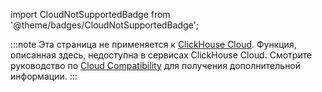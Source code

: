 
import CloudNotSupportedBadge from '@theme/badges/CloudNotSupportedBadge';

<CloudNotSupportedBadge/>

:::note
Эта страница не применяется к [ClickHouse Cloud](https://clickhouse.com/cloud). Функция, описанная здесь, недоступна в сервисах ClickHouse Cloud.
Смотрите руководство по [Cloud Compatibility](/whats-new/cloud-compatibility) для получения дополнительной информации.
:::
